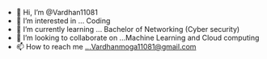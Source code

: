 - 👋 Hi, I’m @Vardhan11081
- 👀 I’m interested in ... Coding
- 🌱 I’m currently learning ... Bachelor of Networking (Cyber security)
- 💞️ I’m looking to collaborate on ...Machine Learning and Cloud computing
- 📫 How to reach me ...Vardhanmoga11081@gmail.com

<!---
Vardhan11081/Vardhan11081 is a ✨ special ✨ repository because its `README.md` (this file) appears on your GitHub profile.
You can click the Preview link to take a look at your changes.
--->
